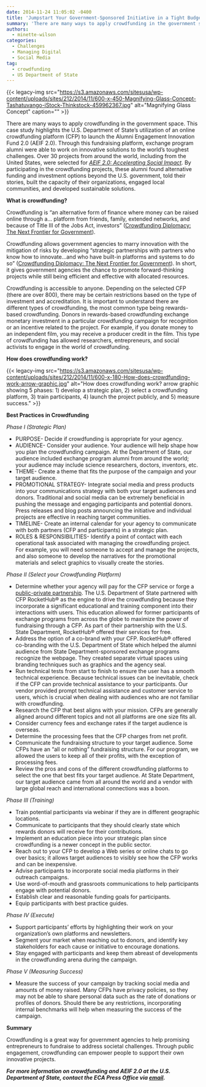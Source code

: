 ```yaml
---
date: 2014-11-24 11:05:02 -0400
title: 'Jumpstart Your Government-Sponsored Initiative in a Tight Budget Climate: Try Crowdfunding'
summary: 'There are many ways to apply crowdfunding in the government space. This case study highlights the U.S. Department of State&rsquo;s utilization of an online crowdfunding platform (CFP) to launch the Alumni Engagement Innovation Fund 2.0 (AEIF 2.0). Through this fundraising platform, exchange program alumni were able to work on innovative solutions to the world&rsquo;s toughest'
authors:
  - minette-wilson
categories:
  - Challenges
  - Managing Digital
  - Social Media
tag:
  - crowdfunding
  - US Department of State
---
```


{{< legacy-img src="https://s3.amazonaws.com/sitesusa/wp-content/uploads/sites/212/2014/11/600-x-450-Magnifying-Glass-Concept-Tashatuvango-iStock-Thinkstock-459962367.jpg" alt="Magnifying Glass Concept" caption="" >}} 

There are many ways to apply crowdfunding in the government space. This case study highlights the U.S. Department of State’s utilization of an online crowdfunding platform (CFP) to launch the Alumni Engagement Innovation Fund 2.0 (AEIF 2.0). Through this fundraising platform, exchange program alumni were able to work on innovative solutions to the world’s toughest challenges. Over 30 projects from around the world, including from the United States, were selected for [_AEIF 2.0: Accelerating Social Impact_](http://www.rockethub.com/projects/partner/socialimpact)_._ By participating in the crowdfunding projects, these alumni found alternative funding and investment options beyond the U.S. government, told their stories, built the capacity of their organizations, engaged local communities, and developed sustainable solutions.

**What is crowdfunding?**

Crowdfunding is “an alternative form of finance where money can be raised online through a… platform from friends, family, extended networks, and because of Title III of the Jobs Act, investors” ([Crowdfunding Diplomacy: The Next Frontier for Government](http://www.diplomaticourier.com/news/topics/diplomacy/2033-crowdfunding-diplomacy-the-next-frontier-for-government)).

Crowdfunding allows government agencies to marry innovation with the mitigation of risks by developing “strategic partnerships with partners who know how to innovate…and who have built-in platforms and systems to do so” ([Crowdfunding Diplomacy: The Next Frontier for Government](http://www.diplomaticourier.com/news/topics/diplomacy/2033-crowdfunding-diplomacy-the-next-frontier-for-government)). In short, it gives government agencies the chance to promote forward-thinking projects while still being efficient and effective with allocated resources.

Crowdfunding is accessible to anyone. Depending on the selected CFP (there are over 800), there may be certain restrictions based on the type of investment and accreditation. It is important to understand there are different types of crowdfunding, the most common type being rewards-based crowdfunding. Donors in rewards-based crowdfunding exchange monetary investment in a particular crowdfunding campaign for recognition or an incentive related to the project. For example, if you donate money to an independent film, you may receive a producer credit in the film. This type of crowdfunding has allowed researchers, entrepreneurs, and social activists to engage in the world of crowdfunding.

**How does crowdfunding work?**

{{< legacy-img src="https://s3.amazonaws.com/sitesusa/wp-content/uploads/sites/212/2014/11/600-x-180-How-does-crowdfunding-work-arrow-graphic.jpg" alt="How does crowdfunding work? arrow graphic showing 5 phases: 1) develop a strategic plan, 2) select a crowdfunding platform, 3) train participants, 4) launch the project publicly, and 5) measure success." >}}

**Best Practices in Crowdfunding**

_Phase I (Strategic Plan)_

  * PURPOSE- Decide if crowdfunding is appropriate for your agency.
  * AUDIENCE- Consider your audience. Your audience will help shape how you plan the crowdfunding campaign. At the Department of State, our audience included exchange program alumni from around the world; your audience may include science researchers, doctors, inventors, etc.
  * THEME- Create a theme that fits the purpose of the campaign and your target audience.
  * PROMOTIONAL STRATEGY- Integrate social media and press products into your communications strategy with both your target audiences and donors. Traditional and social media can be extremely beneficial in pushing the message and engaging participants and potential donors. Press releases and blog posts announcing the initiative and individual projects are effective in reaching target communities.
  * TIMELINE- Create an internal calendar for your agency to communicate with both partners (CFP and participants) in a strategic plan.
  * ROLES & RESPONSIBILITIES- Identify a point of contact with each operational task associated with managing the crowdfunding project. For example, you will need someone to accept and manage the projects, and also someone to develop the narratives for the promotional materials and select graphics to visually create the stories.

_Phase II (Select your Crowdfunding Platform)_

  * Determine whether your agency will pay for the CFP service or forge a [public-private partnership](http://eca.state.gov/about-bureau/partnering-eca). The U.S. Department of State partnered with CFP RocketHub® as the engine to drive the crowdfunding because they incorporate a significant educational and training component into their interactions with users. This education allowed for former participants of exchange programs from across the globe to maximize the power of fundraising through a CFP. As part of their partnership with the U.S. State Department, RocketHub® offered their services for free.
  * Address the option of a co-brand with your CFP. RocketHub® offered co-branding with the U.S. Department of State which helped the alumni audience from State Department-sponsored exchange programs recognize the webpage. They created separate virtual spaces using branding techniques such as graphics and the agency seal.
  * Run technical tests from start to finish to ensure the user has a smooth technical experience. Because technical issues can be inevitable, check if the CFP can provide technical assistance to your participants. Our vendor provided prompt technical assistance and customer service to users, which is crucial when dealing with audiences who are not familiar with crowdfunding.
  * Research the CFP that best aligns with your mission. CFPs are generally aligned around different topics and not all platforms are one size fits all.
  * Consider currency fees and exchange rates if the target audience is overseas.
  * Determine the processing fees that the CFP charges from net profit.
  * Communicate the fundraising structure to your target audience. Some CFPs have an “all or nothing” fundraising structure. For our program, we allowed the users to keep all of their profits, with the exception of processing fees.
  * Review the pros and cons of the different crowdfunding platforms to select the one that best fits your target audience. At State Department, our target audience came from all around the world and a vendor with large global reach and international connections was a boon.

_Phase III (Training)_

  * Train potential participants via webinar if they are in different geographic locations.
  * Communicate to participants that they should clearly state which rewards donors will receive for their contributions.
  * Implement an education piece into your strategic plan since crowdfunding is a newer concept in the public sector.
  * Reach out to your CFP to develop a Web series or online chats to go over basics; it allows target audiences to visibly see how the CFP works and can be inexpensive.
  * Advise participants to incorporate social media platforms in their outreach campaigns.
  * Use word-of-mouth and grassroots communications to help participants engage with potential donors.
  * Establish clear and reasonable funding goals for participants.
  * Equip participants with best practice guides.

_Phase IV (Execute)_

  * Support participants’ efforts by highlighting their work on your organization’s own platforms and newsletters.
  * Segment your market when reaching out to donors, and identify key stakeholders for each cause or initiative to encourage donations.
  * Stay engaged with participants and keep them abreast of developments in the crowdfunding arena during the campaign.

_Phase V (Measuring Success)_

  * Measure the success of your campaign by tracking social media and amounts of money raised. Many CFPs have privacy policies, so they may not be able to share personal data such as the rate of donations or profiles of donors. Should there be any restrictions, incorporating internal benchmarks will help when measuring the success of the campaign.

**Summary**

Crowdfunding is a great way for government agencies to help promising entrepreneurs to fundraise to address societal challenges. Through public engagement, crowdfunding can empower people to support their own innovative projects.

_**For more information on crowdfunding and AEIF 2.0 at the U.S. Department of State, contact the ECA Press Office via [email](mailto:ECA-Press@state.gov).**_